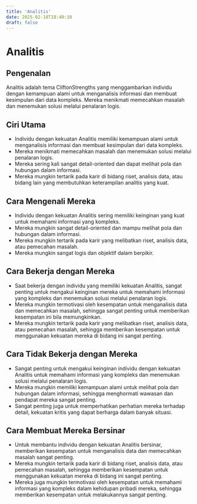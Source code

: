 ```yaml
---
title: 'Analitis'
date: 2025-02-18T18:40:10
draft: false
---
```


# Analitis

## Pengenalan

Analitis adalah tema CliftonStrengths yang menggambarkan individu dengan kemampuan alami untuk menganalisis informasi dan membuat kesimpulan dari data kompleks. Mereka menikmati memecahkan masalah dan menemukan solusi melalui penalaran logis.

## Ciri Utama

- Individu dengan kekuatan Analitis memiliki kemampuan alami untuk menganalisis informasi dan membuat kesimpulan dari data kompleks.
- Mereka menikmati memecahkan masalah dan menemukan solusi melalui penalaran logis.
- Mereka sering kali sangat detail-oriented dan dapat melihat pola dan hubungan dalam informasi.
- Mereka mungkin tertarik pada karir di bidang riset, analisis data, atau bidang lain yang membutuhkan keterampilan analitis yang kuat.

## Cara Mengenali Mereka

- Individu dengan kekuatan Analitis sering memiliki keinginan yang kuat untuk memahami informasi yang kompleks.
- Mereka mungkin sangat detail-oriented dan mampu melihat pola dan hubungan dalam informasi.
- Mereka mungkin tertarik pada karir yang melibatkan riset, analisis data, atau pemecahan masalah.
- Mereka mungkin sangat logis dan objektif dalam berpikir.

## Cara Bekerja dengan Mereka

- Saat bekerja dengan individu yang memiliki kekuatan Analitis, sangat penting untuk mengakui keinginan mereka untuk memahami informasi yang kompleks dan menemukan solusi melalui penalaran logis.
- Mereka mungkin termotivasi oleh kesempatan untuk menganalisis data dan memecahkan masalah, sehingga sangat penting untuk memberikan kesempatan ini bila memungkinkan.
- Mereka mungkin tertarik pada karir yang melibatkan riset, analisis data, atau pemecahan masalah, sehingga memberikan kesempatan untuk menggunakan kekuatan mereka di bidang ini sangat penting.

## Cara Tidak Bekerja dengan Mereka

- Sangat penting untuk mengakui keinginan individu dengan kekuatan Analitis untuk memahami informasi yang kompleks dan menemukan solusi melalui penalaran logis.
- Mereka mungkin memiliki kemampuan alami untuk melihat pola dan hubungan dalam informasi, sehingga menghormati wawasan dan pendapat mereka sangat penting.
- Sangat penting juga untuk memperhatikan perhatian mereka terhadap detail, kekuatan kritis yang dapat berharga dalam banyak situasi.

## Cara Membuat Mereka Bersinar

- Untuk membantu individu dengan kekuatan Analitis bersinar, memberikan kesempatan untuk menganalisis data dan memecahkan masalah sangat penting.
- Mereka mungkin tertarik pada karir di bidang riset, analisis data, atau pemecahan masalah, sehingga memberikan kesempatan untuk menggunakan kekuatan mereka di bidang ini sangat penting.
- Mereka juga mungkin termotivasi oleh kesempatan untuk memahami informasi yang kompleks dalam kehidupan pribadi mereka, sehingga memberikan kesempatan untuk melakukannya sangat penting.
